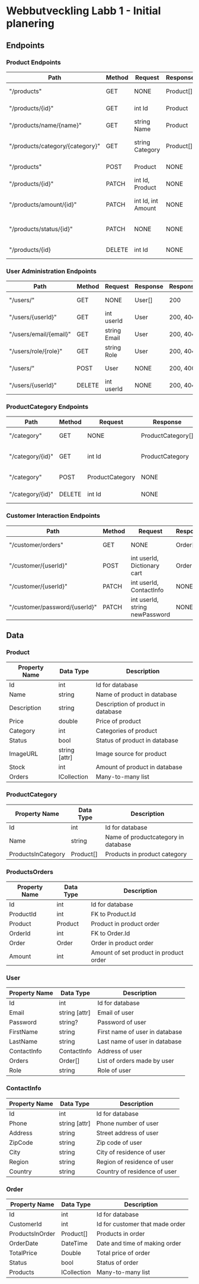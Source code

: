 # Webbutveckling Labb 1 - Initial planering

## Endpoints

### Product Endpoints

| Path                            | Method | Request            | Response  | ResponseCodes | Description                  | TODO |
| ------------------------------- | ------ | ------------------ | --------- | ------------- | ---------------------------- | ---- |
| "/products"                     | GET    | NONE               | Product[] | 200, 404      | Get all products             |      |
| "/products/{id}"                | GET    | int Id             | Product   | 200, 404      | Get product by id            |      |
| "/products/name/{name}"         | GET    | string Name        | Product   | 200, 404      | Get product by name          |      |
| "/products/category/{category}" | GET    | string Category    | Product[] | 200, 404      | Get all products in category |      |
| "/products"                     | POST   | Product            | NONE      | 200, 400      | Add new product              |      |
| "/products/{id}"                | PATCH  | int Id, Product    | NONE      | 200, 400      | Update product               |      |
| "/products/amount/{id}"         | PATCH  | int Id, int Amount | NONE      |               | Add amount to inventory      |      |
| "/products/status/{id}"         | PATCH  | NONE               | NONE      |               | Toggle status on product     |      |
| "/products/{id}                 | DELETE | int Id             | NONE      | 200, 404      | Delete product               |      |

### User Administration Endpoints

| Path                   | Method | Request      | Response | ResponseCodes | Description       |
| ---------------------- | ------ | ------------ | -------- | ------------- | ----------------- |
| "/users/"              | GET    | NONE         | User[]   | 200           | Get all users     |
| "/users/{userId}"      | GET    | int userId   | User     | 200, 404      | Get user by id    |
| "/users/email/{email}" | GET    | string Email | User     | 200, 404      | Get user by email |
| "/users/role/{role}"   | GET    | string Role  | User     | 200, 404      | Get user by role  |
| "/users/"              | POST   | User         | NONE     | 200, 400      | Add new user      |
| "/users/{userId}"      | DELETE | int userId   | NONE     | 200, 404      | Delete user       |

### ProductCategory Endpoints

| Path             | Method | Request         | Response          | ResponseCodes | Description        |
| ---------------- | ------ | --------------- | ----------------- | ------------- | ------------------ |
| "/category"      | GET    | NONE            | ProductCategory[] | 200           | Get all categories |
| "/category/{id}" | GET    | int Id          | ProductCategory   | 200           | Get category by id |
| "/category"      | POST   | ProductCategory | NONE              | 200, 400      | Add new category   |
| "/category/{id}" | DELETE | int Id          | NONE              | 200, 404      | Delete category    |

### Customer Interaction Endpoints

| Path                          | Method | Request                        | Response | ResponseCodes | Description          |
| ----------------------------- | ------ | ------------------------------ | -------- | ------------- | -------------------- |
| "/customer/orders"            | GET    | NONE                           | Order[]  | 200           | Get all orders       |
| "/customer/{userId}"          | POST   | int userId, Dictionary cart    | Order    | 200, 400      | Create a user order  |
| "/customer/{userId}"          | PATCH  | int userId, ContactInfo        | NONE     | 200, 404      | Update user info     |
| "/customer/password/{userId}" | PATCH  | int userId, string newPassword | NONE     | 200, 404      | Update user password |

## Data

### Product

| Property Name | Data Type                  | Description                        |
| ------------- | -------------------------- | ---------------------------------- |
| Id            | int                        | Id for database                    |
| Name          | string                     | Name of product in database        |
| Description   | string                     | Description of product in database |
| Price         | double                     | Price of product                   |
| Category      | int                        | Categories of product              |
| Status        | bool                       | Status of product in database      |
| ImageURL      | string [attr]              | Image source for product           |
| Stock         | int                        | Amount of product in database      |
| Orders        | ICollection<ProductOrders> | Many-to-many list                  |

### ProductCategory

| Property Name      | Data Type | Description                         |
| ------------------ | --------- | ----------------------------------- |
| Id                 | int       | Id for database                     |
| Name               | string    | Name of productcategory in database |
| ProductsInCategory | Product[] | Products in product category        |

### ProductsOrders

| Property Name | Data Type | Description                            |
| ------------- | --------- | -------------------------------------- |
| Id            | int       | Id for database                        |
| ProductId     | int       | FK to Product.Id                       |
| Product       | Product   | Product in product order               |
| OrderId       | int       | FK to Order.Id                         |
| Order         | Order     | Order in product order                 |
| Amount        | int       | Amount of set product in product order |

### User

| Property Name | Data Type     | Description                    |
| ------------- | ------------- | ------------------------------ |
| Id            | int           | Id for database                |
| Email         | string [attr] | Email of user                  |
| Password      | string?       | Password of user               |
| FirstName     | string        | First name of user in database |
| LastName      | string        | Last name of user in database  |
| ContactInfo   | ContactInfo   | Address of user                |
| Orders        | Order[]       | List of orders made by user    |
| Role          | string        | Role of user                   |

### ContactInfo

| Property Name | Data Type     | Description                  |
| ------------- | ------------- | ---------------------------- |
| Id            | int           | Id for database              |
| Phone         | string [attr] | Phone number of user         |
| Address       | string        | Street address of user       |
| ZipCode       | string        | Zip code of user             |
| City          | string        | City of residence of user    |
| Region        | string        | Region of residence of user  |
| Country       | string        | Country of residence of user |

### Order

| Property Name   | Data Type                  | Description                     |
| --------------- | -------------------------- | ------------------------------- |
| Id              | int                        | Id for database                 |
| CustomerId      | int                        | Id for customer that made order |
| ProductsInOrder | Product[]                  | Products in order               |
| OrderDate       | DateTime                   | Date and time of making order   |
| TotalPrice      | Double                     | Total price of order            |
| Status          | bool                       | Status of order                 |
| Products        | ICollection<ProductOrders> | Many-to-many list               |
